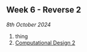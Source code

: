 ## Week 6 - Reverse 2

*8th October 2024*

1. thing
2. [Computational Design 2](Agile/Concepts/ComputationalDesign)

